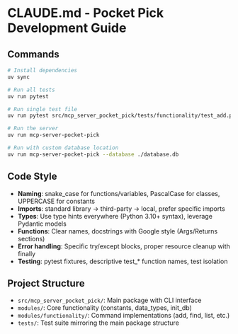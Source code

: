 # CLAUDE.md - Pocket Pick Development Guide

## Commands
```bash
# Install dependencies
uv sync

# Run all tests
uv run pytest

# Run single test file
uv run pytest src/mcp_server_pocket_pick/tests/functionality/test_add.py -v

# Run the server
uv run mcp-server-pocket-pick

# Run with custom database location
uv run mcp-server-pocket-pick --database ./database.db
```

## Code Style
- **Naming**: snake_case for functions/variables, PascalCase for classes, UPPERCASE for constants
- **Imports**: standard library → third-party → local, prefer specific imports
- **Types**: Use type hints everywhere (Python 3.10+ syntax), leverage Pydantic models
- **Functions**: Clear names, docstrings with Google style (Args/Returns sections)
- **Error handling**: Specific try/except blocks, proper resource cleanup with finally
- **Testing**: pytest fixtures, descriptive test_* function names, test isolation

## Project Structure
- `src/mcp_server_pocket_pick/`: Main package with CLI interface
- `modules/`: Core functionality (constants, data_types, init_db)
- `modules/functionality/`: Command implementations (add, find, list, etc.)
- `tests/`: Test suite mirroring the main package structure